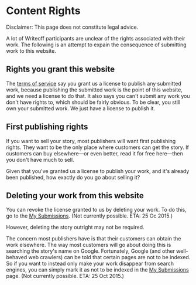 # Content Rights

Disclaimer: This page does not constitute legal advice.

A lot of Writeoff participants are unclear of the rights associated with their work.
The following is an attempt to expain the consequence of submitting work to this website.

## Rights you grant this website

The [terms of service](/tos) say you grant us a license to publish any submitted work,
because publishing the submitted work is the point of this website, and we need a license to do that.
It also says you can't submit any work you don't have rights to, which should be fairly obvious.
To be clear, you still own your submitted work.
We just have a license to publish it.

## First publishing rights

If you want to sell your story, most publishers will want first publishing rights.
They want to be the only place where customers can get the story.
If customers can buy elsewhere&mdash;or even better, read it for free here&mdash;then you don't have much to sell.

Given that you've granted us a license to publish your work, and it's already been published, how exactly do you go about selling it?

## Deleting your work from this website

You can revoke the license granted to us by deleting your work. To do this, go to the [My Submissions](/user/me).
(Not currently possible. ETA: 25 Oc 2015.)

However, deleting the story outright may not be required.

The concern most publishers have is that their customers can obtain the work elsewhere.
The way most customers will go about doing this is searching the story's name on Google.
Fortunately, Google (and other well-behaved web crawlers) can be told that certain pages are not to be indexed.
So if you want to instead only make your work disappear from search engines, you can simply mark it as not to be indexed in the [My Submissions](/user/me) page.
(Not currently possible. ETA: 25 Oct 2015.)
